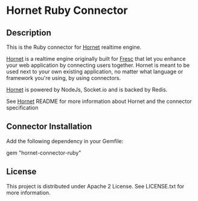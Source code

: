 # Hornet Ruby Connector

## Description

This is the Ruby connector for [Hornet](https://github.com/nectify/hornet) realtime engine.

[Hornet](https://github.com/nectify/hornet) is a realtime engine originally built for [Fresc](http://fre.sc) that let you enhance your web application by connecting users together.
Hornet is meant to be used next to your own existing application, no matter what language or framework you're using, by using connectors.

[Hornet](https://github.com/nectify/hornet) is powered by NodeJs, Socket.io and is backed by Redis.

See [Hornet](https://github.com/nectify/hornet) README for more information about Hornet and the connector specification

## Connector Installation

Add the following dependency in your Gemfile:

  gem "hornet-connector-ruby"

## License

This project is distributed under Apache 2 License. See LICENSE.txt for more information.